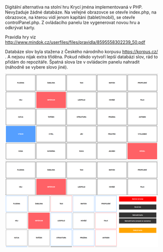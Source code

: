 Digitální alternativa na stolní hru Krycí jména implementovaná v PHP. Nevyžaduje žádné databáze. Na veřejné obrazovce se otevře index.php, na obrazovce, na kterou vidí jenom kapitáni (tablet/mobil), se otevře controlPanel.php. Z ovládacího panelu lze vygenerovat novou hru a odkrývat karty.

Pravidla hry viz http://www.mindok.cz/userfiles/files/pravidla/8595558302239_50.pdf

Databáze slov byla stažena z Českého národního korpusu https://korpus.cz/ . A nejsou nijak extra tříděna. Pokud někdo vytvoří lepší databázi slov, rád to přidám do repozitáře. Špatná slova lze v ovládacím panelu nahradit (náhodně se vybere slovo jiné).

![Screenshot hlavní obrazovky](doc/sshot_1.png?raw=true)
![Screenshot ovládacího panelu](doc/sshot_2.png?raw=true)